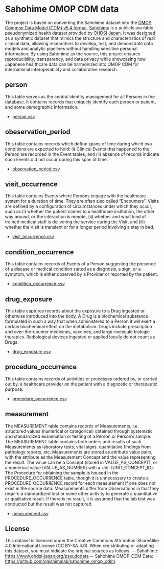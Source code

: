 # Sahohime OMOP CDM data

The project is based on converting the Sahohime dataset into the [OMOP Common Data Model (CDM) v5.4 format](https://ohdsi.github.io/CommonDataModel/cdm54.html). [Sahohime](https://www.ohdsi-japan.org/pseudodata) is a publicly available pseudonymized health dataset provided by [OHDSI Japan](https://www.ohdsi-japan.org/). It was designed as a synthetic dataset that mimics the structure and characteristics of real clinical data, allowing researchers to develop, test, and demonstrate data models and analytic pipelines without handling sensitive personal information. By using Sahohime as the source, this project ensures reproducibility, transparency, and data privacy while showcasing how Japanese healthcare data can be harmonized into OMOP CDM for international interoperability and collaborative research.

## person
This table serves as the central identity management for all Persons in the database. It contains records that uniquely identify each person or patient, and some demographic information.
- [person.csv](https://github.com/ogishimalab/sahohime_omop_cdm/blob/main/person.csv)

## obeservation_period
This table contains records which define spans of time during which two conditions are expected to hold: (i) Clinical Events that happened to the Person are recorded in the Event tables, and (ii) absence of records indicate such Events did not occur during this span of time.
- [observation_period.csv](https://github.com/ogishimalab/sahohime_omop_cdm/blob/main/observation_period.csv)

## visit_occurrence
This table contains Events where Persons engage with the healthcare system for a duration of time. They are often also called “Encounters”. Visits are defined by a configuration of circumstances under which they occur, such as (i) whether the patient comes to a healthcare institution, the other way around, or the interaction is remote, (ii) whether and what kind of trained medical staff is delivering the service during the Visit, and (iii) whether the Visit is transient or for a longer period involving a stay in bed.
- [visit_occurrence.csv](https://github.com/ogishimalab/sahohime_omop_cdm/blob/main/visit_occurrence.csv)

## condition_occurrence
This table contains records of Events of a Person suggesting the presence of a disease or medical condition stated as a diagnosis, a sign, or a symptom, which is either observed by a Provider or reported by the patient.
- [condition_occurrence.csv](https://github.com/ogishimalab/sahohime_omop_cdm/blob/main/condition_occurrence.csv)

## drug_exposure
This table captures records about the exposure to a Drug ingested or otherwise introduced into the body. A Drug is a biochemical substance formulated in such a way that when administered to a Person it will exert a certain biochemical effect on the metabolism. Drugs include prescription and over-the-counter medicines, vaccines, and large-molecule biologic therapies. Radiological devices ingested or applied locally do not count as Drugs.
- [drug_exposure.csv](https://github.com/ogishimalab/sahohime_omop_cdm/blob/main/drug_exposure.csv)

## procedure_occurrence
This table contains records of activities or processes ordered by, or carried out by, a healthcare provider on the patient with a diagnostic or therapeutic purpose.
- [procedure_occurrence.csv](https://github.com/ogishimalab/sahohime_omop_cdm/blob/main/procedure_occurrence.csv)

## measurement
The MEASUREMENT table contains records of Measurements, i.e. structured values (numerical or categorical) obtained through systematic and standardized examination or testing of a Person or Person’s sample. The MEASUREMENT table contains both orders and results of such Measurements as laboratory tests, vital signs, quantitative findings from pathology reports, etc. Measurements are stored as attribute value pairs, with the attribute as the Measurement Concept and the value representing the result. The value can be a Concept (stored in VALUE_AS_CONCEPT), or a numerical value (VALUE_AS_NUMBER) with a Unit (UNIT_CONCEPT_ID). The Procedure for obtaining the sample is housed in the PROCEDURE_OCCURRENCE table, though it is unnecessary to create a PROCEDURE_OCCURRENCE record for each measurement if one does not exist in the source data. Measurements differ from Observations in that they require a standardized test or some other activity to generate a quantitative or qualitative result. If there is no result, it is assumed that the lab test was conducted but the result was not captured.
- [measurement.csv](https://github.com/ogishimalab/sahohime_omop_cdm/blob/main/measurement.csv)

## License
This dataset is licensed under the Creative Commons Attribution-ShareAlike 4.0 International License (CC BY-SA 4.0).
When redistributing or adapting this dataset, you must indicate the original sources as follows:
-- Sahohime: https://www.ohdsi-japan.org/pseudodata
-- Sahohime OMOP-CDM Data: https://github.com/ogishimalab/sahohime_omop_cdm/.

